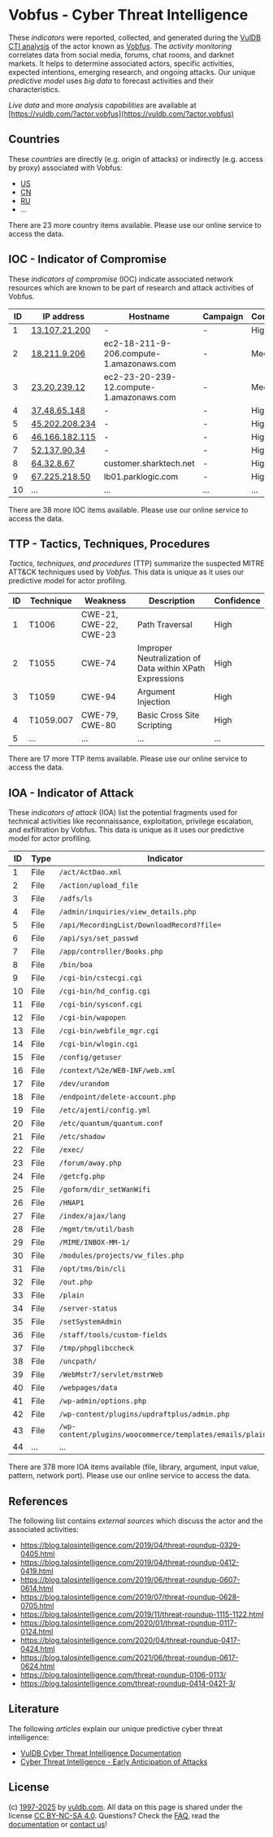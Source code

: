 # Vobfus - Cyber Threat Intelligence

These _indicators_ were reported, collected, and generated during the [VulDB CTI analysis](https://vuldb.com/?kb.cti) of the actor known as [Vobfus](https://vuldb.com/?actor.vobfus). The _activity monitoring_ correlates data from social media, forums, chat rooms, and darknet markets. It helps to determine associated actors, specific activities, expected intentions, emerging research, and ongoing attacks. Our unique _predictive model_ uses _big data_ to forecast activities and their characteristics.

_Live data_ and more _analysis capabilities_ are available at [https://vuldb.com/?actor.vobfus](https://vuldb.com/?actor.vobfus)

## Countries

These _countries_ are directly (e.g. origin of attacks) or indirectly (e.g. access by proxy) associated with Vobfus:

* [US](https://vuldb.com/?country.us)
* [CN](https://vuldb.com/?country.cn)
* [RU](https://vuldb.com/?country.ru)
* ...

There are 23 more country items available. Please use our online service to access the data.

## IOC - Indicator of Compromise

These _indicators of compromise_ (IOC) indicate associated network resources which are known to be part of research and attack activities of Vobfus.

ID | IP address | Hostname | Campaign | Confidence
-- | ---------- | -------- | -------- | ----------
1 | [13.107.21.200](https://vuldb.com/?ip.13.107.21.200) | - | - | High
2 | [18.211.9.206](https://vuldb.com/?ip.18.211.9.206) | ec2-18-211-9-206.compute-1.amazonaws.com | - | Medium
3 | [23.20.239.12](https://vuldb.com/?ip.23.20.239.12) | ec2-23-20-239-12.compute-1.amazonaws.com | - | Medium
4 | [37.48.65.148](https://vuldb.com/?ip.37.48.65.148) | - | - | High
5 | [45.202.208.234](https://vuldb.com/?ip.45.202.208.234) | - | - | High
6 | [46.166.182.115](https://vuldb.com/?ip.46.166.182.115) | - | - | High
7 | [52.137.90.34](https://vuldb.com/?ip.52.137.90.34) | - | - | High
8 | [64.32.8.67](https://vuldb.com/?ip.64.32.8.67) | customer.sharktech.net | - | High
9 | [67.225.218.50](https://vuldb.com/?ip.67.225.218.50) | lb01.parklogic.com | - | High
10 | ... | ... | ... | ...

There are 38 more IOC items available. Please use our online service to access the data.

## TTP - Tactics, Techniques, Procedures

_Tactics, techniques, and procedures_ (TTP) summarize the suspected MITRE ATT&CK techniques used by _Vobfus_. This data is unique as it uses our predictive model for actor profiling.

ID | Technique | Weakness | Description | Confidence
-- | --------- | -------- | ----------- | ----------
1 | T1006 | CWE-21, CWE-22, CWE-23 | Path Traversal | High
2 | T1055 | CWE-74 | Improper Neutralization of Data within XPath Expressions | High
3 | T1059 | CWE-94 | Argument Injection | High
4 | T1059.007 | CWE-79, CWE-80 | Basic Cross Site Scripting | High
5 | ... | ... | ... | ...

There are 17 more TTP items available. Please use our online service to access the data.

## IOA - Indicator of Attack

These _indicators of attack_ (IOA) list the potential fragments used for technical activities like reconnaissance, exploitation, privilege escalation, and exfiltration by Vobfus. This data is unique as it uses our predictive model for actor profiling.

ID | Type | Indicator | Confidence
-- | ---- | --------- | ----------
1 | File | `/act/ActDao.xml` | High
2 | File | `/action/upload_file` | High
3 | File | `/adfs/ls` | Medium
4 | File | `/admin/inquiries/view_details.php` | High
5 | File | `/api/RecordingList/DownloadRecord?file=` | High
6 | File | `/api/sys/set_passwd` | High
7 | File | `/app/controller/Books.php` | High
8 | File | `/bin/boa` | Medium
9 | File | `/cgi-bin/cstecgi.cgi` | High
10 | File | `/cgi-bin/hd_config.cgi` | High
11 | File | `/cgi-bin/sysconf.cgi` | High
12 | File | `/cgi-bin/wapopen` | High
13 | File | `/cgi-bin/webfile_mgr.cgi` | High
14 | File | `/cgi-bin/wlogin.cgi` | High
15 | File | `/config/getuser` | High
16 | File | `/context/%2e/WEB-INF/web.xml` | High
17 | File | `/dev/urandom` | Medium
18 | File | `/endpoint/delete-account.php` | High
19 | File | `/etc/ajenti/config.yml` | High
20 | File | `/etc/quantum/quantum.conf` | High
21 | File | `/etc/shadow` | Medium
22 | File | `/exec/` | Low
23 | File | `/forum/away.php` | High
24 | File | `/getcfg.php` | Medium
25 | File | `/goform/dir_setWanWifi` | High
26 | File | `/HNAP1` | Low
27 | File | `/index/ajax/lang` | High
28 | File | `/mgmt/tm/util/bash` | High
29 | File | `/MIME/INBOX-MM-1/` | High
30 | File | `/modules/projects/vw_files.php` | High
31 | File | `/opt/tms/bin/cli` | High
32 | File | `/out.php` | Medium
33 | File | `/plain` | Low
34 | File | `/server-status` | High
35 | File | `/setSystemAdmin` | High
36 | File | `/staff/tools/custom-fields` | High
37 | File | `/tmp/phpglibccheck` | High
38 | File | `/uncpath/` | Medium
39 | File | `/WebMstr7/servlet/mstrWeb` | High
40 | File | `/webpages/data` | High
41 | File | `/wp-admin/options.php` | High
42 | File | `/wp-content/plugins/updraftplus/admin.php` | High
43 | File | `/wp-content/plugins/woocommerce/templates/emails/plain/` | High
44 | ... | ... | ...

There are 378 more IOA items available (file, library, argument, input value, pattern, network port). Please use our online service to access the data.

## References

The following list contains _external sources_ which discuss the actor and the associated activities:

* https://blog.talosintelligence.com/2019/04/threat-roundup-0329-0405.html
* https://blog.talosintelligence.com/2019/04/threat-roundup-0412-0419.html
* https://blog.talosintelligence.com/2019/06/threat-roundup-0607-0614.html
* https://blog.talosintelligence.com/2019/07/threat-roundup-0628-0705.html
* https://blog.talosintelligence.com/2019/11/threat-roundup-1115-1122.html
* https://blog.talosintelligence.com/2020/01/threat-roundup-0117-0124.html
* https://blog.talosintelligence.com/2020/04/threat-roundup-0417-0424.html
* https://blog.talosintelligence.com/2021/06/threat-roundup-0617-0624.html
* https://blog.talosintelligence.com/threat-roundup-0106-0113/
* https://blog.talosintelligence.com/threat-roundup-0414-0421-3/

## Literature

The following _articles_ explain our unique predictive cyber threat intelligence:

* [VulDB Cyber Threat Intelligence Documentation](https://vuldb.com/?kb.cti)
* [Cyber Threat Intelligence - Early Anticipation of Attacks](https://www.scip.ch/en/?labs.20201022)

## License

(c) [1997-2025](https://vuldb.com/?kb.changelog) by [vuldb.com](https://vuldb.com/?kb.about). All data on this page is shared under the license [CC BY-NC-SA 4.0](https://creativecommons.org/licenses/by-nc-sa/4.0/). Questions? Check the [FAQ](https://vuldb.com/?kb.faq), read the [documentation](https://vuldb.com/?kb) or [contact us](https://vuldb.com/?contact)!
